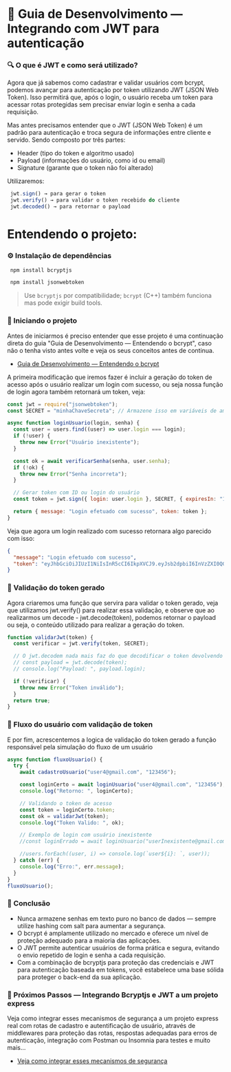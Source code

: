 # 📖 Guia de Desenvolvimento — Integrando com JWT para autenticação

### 🔍 O que é JWT e como será utilizado?

Agora que já sabemos como cadastrar e validar usuários com bcrypt, podemos avançar para autenticação por token utilizando JWT (JSON Web Token). Isso permitirá que, após o login, o usuário receba um token para acessar rotas protegidas sem precisar enviar login e senha a cada requisição.

Mas antes precisamos entender que o JWT (JSON Web Token) é um padrão para autenticação e troca segura de informações entre cliente e servido. Sendo composto por três partes:

- Header (tipo do token e algoritmo usado)
- Payload (informações do usuário, como id ou email)
- Signature (garante que o token não foi alterado)

Utilizaremos:

```js
 jwt.sign() → para gerar o token
 jwt.verify() → para validar o token recebido do cliente
 jwt.decoded() → para retornar o payload
```

# Entendendo o projeto:

### ⚙️ Instalação de dependências

```sh
 npm install bcryptjs

 npm install jsonwebtoken
```

> Use `bcryptjs` por compatibilidade; `bcrypt` (C++) também funciona mas pode exigir build tools.

### 🚀 Iniciando o projeto

Antes de iniciarmos é preciso entender que esse projeto é uma continuação direta do guia "Guia de Desenvolvimento — Entendendo o bcrypt", caso não o tenha visto antes volte e veja os seus conceitos antes de continua.

- [Guia de Desenvolvimento — Entendendo o bcrypt](../bcrypt_na_pratica/)

A primeira modificação que iremos fazer é incluir a geração do token de acesso após o usuário realizar um login com sucesso, ou seja nossa função de login agora também retornará um token, veja:

```js
const jwt = require("jsonwebtoken");
const SECRET = "minhaChaveSecreta"; // Armazene isso em variáveis de ambiente

async function loginUsuario(login, senha) {
  const user = users.find((user) => user.login === login);
  if (!user) {
    throw new Error("Usuário inexistente");
  }

  const ok = await verificarSenha(senha, user.senha);
  if (!ok) {
    throw new Error("Senha incorreta");
  }

  // Gerar token com ID ou login do usuário
  const token = jwt.sign({ login: user.login }, SECRET, { expiresIn: "1h" });

  return { message: "Login efetuado com sucesso", token: token };
}
```

Veja que agora um login realizado com sucesso retornara algo parecido com isso:

```json
{
  "message": "Login efetuado com sucesso",
  "token": "eyJhbGciOiJIUzI1NiIsInR5cCI6IkpXVCJ9.eyJsb2dpbiI6InVzZXI0QGdtYWlsLmNvbSIsImlhdCI6MTc1NDcwMjk5NiwiZXhwIjoxNzU0NzA2NTk2fQ.9J2ZH2WZ6ZKE7R8yDzlwvSKH_NmZNCy8ZX80QmKW9gY"
}
```

### 🔐 Validação do token gerado

Agora criaremos uma função que servira para validar o token gerado, veja que utilizamos jwt.verify() para realizar essa validação, e observe que ao realizarmos um decode - jwt.decode(token), podemos retornar o payload ou seja, o conteúdo utilizado para realizar a geração do token.

```js
function validarJwt(token) {
  const verificar = jwt.verify(token, SECRET);

  // O jwt.decodem nada mais faz do que decodificar o token devolvendo o payload
  // const payload = jwt.decode(token);
  // console.log("Payload: ", payload.login);

  if (!verificar) {
    throw new Error("Token inválido");
  }
  return true;
}
```

### 🔄 Fluxo do usuário com validação de token

E por fim, acrescentemos a logica de validação do token gerado a função responsável pela simulação do fluxo de um usuário

```js
async function fluxoUsuario() {
  try {
    await cadastroUsuario("user4@gmail.com", "123456");

    const loginCerto = await loginUsuario("user4@gmail.com", "123456");
    console.log("Retorno: ", loginCerto);

    // Validando o token de acesso
    const token = loginCerto.token;
    const ok = validarJwt(token);
    console.log("Token Valido: ", ok);

    // Exemplo de login com usuário inexistente
    //const loginErrado = await loginUsuario("userInexistente@gmail.com", "876543");

    //users.forEach((user, i) => console.log(`user${i}: `, user));
  } catch (err) {
    console.log("Erro:", err.message);
  }
}
fluxoUsuario();
```

### 📌 Conclusão

- Nunca armazene senhas em texto puro no banco de dados — sempre utilize hashing com salt para aumentar a segurança.
- O bcrypt é amplamente utilizado no mercado e oferece um nível de proteção adequado para a maioria das aplicações.
- O JWT permite autenticar usuários de forma prática e segura, evitando o envio repetido de login e senha a cada requisição.
- Com a combinação de bcryptjs para proteção das credenciais e JWT para autenticação baseada em tokens, você estabelece uma base sólida para proteger o back-end da sua aplicação.

### 🚀 Próximos Passos — Integrando Bcryptjs e JWT a um projeto express

Veja como integrar esses mecanismos de segurança a um projeto express real com rotas de cadastro e autentificação de usuário, através de middlewares para proteção das rotas, respostas adequadas para erros de autenticação, integração com Postman ou Insomnia para testes e muito mais...

- [Veja como integrar esses mecanismos de segurança](../bcrypt_e_jwt_with_express/)
